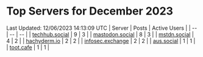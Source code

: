 # Top Servers for December 2023
Last Updated: 12/06/2023 14:13:09 UTC
| Server | Posts | Active Users |
| -- | -- | -- |
| [techhub.social](https://techhub.social/tags/PowerShell) | 9 | 3 |
| [mastodon.social](https://mastodon.social/tags/PowerShell) | 8 | 3 |
| [mstdn.social](https://mstdn.social/tags/PowerShell) | 4 | 2 |
| [hachyderm.io](https://hachyderm.io/tags/PowerShell) | 2 | 2 |
| [infosec.exchange](https://infosec.exchange/tags/PowerShell) | 2 | 2 |
| [aus.social](https://aus.social/tags/PowerShell) | 1 | 1 |
| [toot.cafe](https://toot.cafe/tags/PowerShell) | 1 | 1 |
